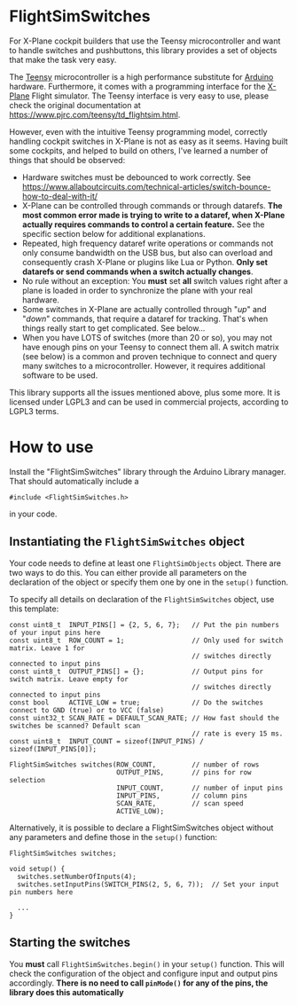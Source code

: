 # FlightSimSwitches

For X-Plane cockpit builders that use the Teensy microcontroller and want to
handle switches and pushbuttons, this library provides a set of objects that
make the task very easy.

The [Teensy](https://www.pjrc.com) microcontroller is a high performance
substitute for [Arduino](https://www.arduino.cc) hardware. Furthermore, it comes
with a programming interface for the [X-Plane](https://www.x-plane.com) Flight
simulator. The Teensy interface is very easy to use, please check the original
documentation at https://www.pjrc.com/teensy/td_flightsim.html.

However, even with the intuitive Teensy programming model, correctly handling
cockpit switches in X-Plane is not as easy as it seems. Having built some
cockpits, and helped to build on others, I've learned a number of things that
should be observed:

* Hardware switches must be debounced to work correctly. See https://www.allaboutcircuits.com/technical-articles/switch-bounce-how-to-deal-with-it/
* X-Plane can be controlled through commands or through datarefs. **The most
  common error made is trying to write to a dataref, when X-Plane actually
  requires commands to control a certain feature.** See the specific section
  below for additional explanations.
* Repeated, high frequency dataref write operations or commands not only consume
  bandwidth on the USB bus, but also can overload and consequently crash X-Plane
  or plugins like Lua or Python. **Only set datarefs or send commands when a
  switch actually changes**.
* No rule without an exception: You **must** set **all** switch values right after
  a plane is loaded in order to synchronize the plane with your real hardware.
* Some switches in X-Plane are actually controlled through "*up*" and
  "*down*" commands, that require a dataref for tracking. That's when things
  really start to get complicated. See below...
* When you have LOTS of switches (more than 20 or so), you may not have enough
  pins on your Teensy to connect them all. A switch matrix (see below) is a
  common and proven technique to connect and query many switches to a
  microcontroller. However, it requires additional software to be used.

This library supports all the issues mentioned above, plus some more. It is
licensed under LGPL3 and can be used in commercial projects, according to LGPL3
terms.

# How to use

Install the "FlightSimSwitches" library through the Arduino Library manager.
That should automatically include a

```
#include <FlightSimSwitches.h>
```

in your code.

## Instantiating the `FlightSimSwitches` object

Your code needs to define at least one `FlightSimObjects` object. There are two
ways to do this. You can either provide all parameters on the declaration of
the object or specify them one by one in the `setup()` function.

To specify all details on declaration of the `FlightSimSwitches` object, use
this template:

```
const uint8_t  INPUT_PINS[] = {2, 5, 6, 7};   // Put the pin numbers of your input pins here
const uint8_t  ROW_COUNT = 1;                 // Only used for switch matrix. Leave 1 for
                                              // switches directly connected to input pins
const uint8_t  OUTPUT_PINS[] = {};            // Output pins for switch matrix. Leave empty for
                                              // switches directly connected to input pins
const bool     ACTIVE_LOW = true;             // Do the switches connect to GND (true) or to VCC (false)
const uint32_t SCAN_RATE = DEFAULT_SCAN_RATE; // How fast should the switches be scanned? Default scan
                                              // rate is every 15 ms.
const uint8_t  INPUT_COUNT = sizeof(INPUT_PINS) / sizeof(INPUT_PINS[0]);

FlightSimSwitches switches(ROW_COUNT,         // number of rows
                           OUTPUT_PINS,       // pins for row selection
                           INPUT_COUNT,       // number of input pins
                           INPUT_PINS,        // column pins
                           SCAN_RATE,         // scan speed
                           ACTIVE_LOW);
```
Alternatively, it is possible to declare a FlightSimSwitches object without any
parameters and define those in the `setup()` function:

```
FlightSimSwitches switches;

void setup() {
  switches.setNumberOfInputs(4);
  switches.setInputPins(SWITCH_PINS(2, 5, 6, 7));  // Set your input pin numbers here

  ...
}
```

## Starting the switches

You **must** call `FlightSimSwitches.begin()` in your `setup()` function. This
will check the configuration of the object and configure input and output pins
accordingly.
**There is no need to call `pinMode()` for any of the pins, the library does this
automatically**
